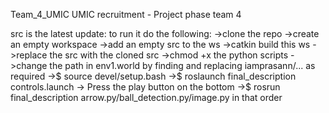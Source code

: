Team_4_UMIC
UMIC recruitment - Project phase team 4

src is the latest update:
to run it do the following:
->clone the repo
->create an empty workspace
->add an empty src to the ws
->catkin build this ws
->replace the src with the cloned src
->chmod +x the python scripts
->change the path in env1.world by finding and replacing iamprasann/... as required
->$ source devel/setup.bash
->$ roslaunch final_description controls.launch
-> Press the play button on the bottom
->$ rosrun final_description arrow.py/ball_detection.py/image.py in that order
